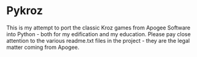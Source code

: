 # Pykroz
This is my attempt to port the classic Kroz games from Apogee Software into Python - both for my edification and my education. Please pay close attention to the various readme.txt files in the project - they are the legal matter coming from Apogee.